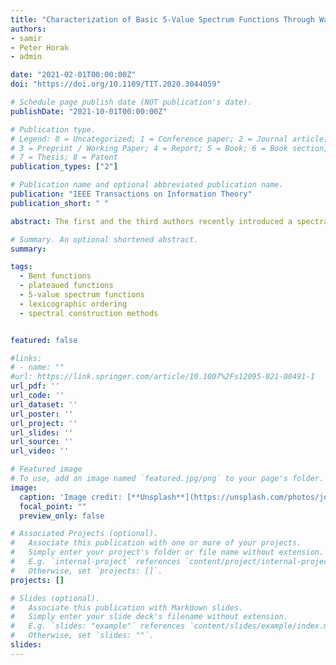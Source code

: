 ```yaml
---
title: "Characterization of Basic 5-Value Spectrum Functions Through Walsh-Hadamard Transform"
authors:
- samir
- Peter Horak
- admin

date: "2021-02-01T00:00:00Z"
doi: "https://doi.org/10.1109/TIT.2020.3044059"

# Schedule page publish date (NOT publication's date).
publishDate: "2021-10-01T00:00:00Z"

# Publication type.
# Legend: 0 = Uncategorized; 1 = Conference paper; 2 = Journal article;
# 3 = Preprint / Working Paper; 4 = Report; 5 = Book; 6 = Book section;
# 7 = Thesis; 8 = Patent
publication_types: ["2"]

# Publication name and optional abbreviated publication name.
publication: "IEEE Transactions on Information Theory"
publication_short: " "

abstract: The first and the third authors recently introduced a spectral construction of plateaued and of 5-value spectrum functions. In particular, the design of the latter class requires a specification of integers $\\{W(u)\\colon u \\in {F}_2^n\\}$, where $W(u) \\in \\{0, \\pm 2n+s_1/2, \\pm 2n+s_2/2\\}$, so that the sequence $\\{W(u)\\colon u \\in \\mathbb{F}^n_2\\}$ is a valid spectrum of a Boolean function (recovered using the inverse Walsh transform). Technically, this is done by allocating a suitable Walsh support $S = S[1] \\cup S[2] \\subset \\mathbb{F}^n_2$, where $S[i]$ corresponds to those $u \\in \\mathbb{F}^n_2 $ for which $W(u) = \\pm 2n+s_i/2$. In addition, two dual functions $g[i]\\colon S[i]  \\to \\mathbb{F}^n_2$ (with $\\# S[i] = 2^{\\lambda_i}$) are employed to specify the signs through  $W(u) = 2n+ s_i /2{(-1)}_{gi} (u)$ for $u \\in S[i]$ whereas $W(u) = 0$ for $u \\notin S$. In this work, two closely related problems are considered. Firstly, the specification of plateaued functions (duals) $g[i]$, which additionally satisfy the so-called totally disjoint spectra property, is fully characterized (so that $W(u)$ is a spectrum of a Boolean function) when the Walsh support $S$ is given as a union of two disjoint affine subspaces $S[i]$. Especially, when plateaued dual functions $g[i]$ themselves have affine Walsh supports, an efficient spectral design that utilizes arbitrary bent functions (as duals of $g[i]$) on the corresponding ambient spaces is given. The problem of specifying affine inequivalent 5-value spectra functions is also addressed and an efficient construction method that ensures the inequivalence property is derived (sufficient condition being a selection of affine inequivalent duals). In the second part of this work, we investigate duals of plateaued functions with affine Walsh supports. For a given such plateaued function, we show that different orderings of its Walsh support which are employing the Sylvester-Hadamard recursion actually induce bent duals which are affine equivalent.

# Summary. An optional shortened abstract.
summary: 

tags:
  - Bent functions
  - plateaued functions
  - 5-value spectrum functions
  - lexicographic ordering
  - spectral construction methods


featured: false

#links:
# - name: ""
#url: https://link.springer.com/article/10.1007%2Fs12095-021-00491-1
url_pdf: '' 
url_code: ''
url_dataset: ''
url_poster: ''
url_project: ''
url_slides: ''
url_source: ''
url_video: ''

# Featured image
# To use, add an image named `featured.jpg/png` to your page's folder. 
image:
  caption: 'Image credit: [**Unsplash**](https://unsplash.com/photos/jdD8gXaTZsc)'
  focal_point: ""
  preview_only: false

# Associated Projects (optional).
#   Associate this publication with one or more of your projects.
#   Simply enter your project's folder or file name without extension.
#   E.g. `internal-project` references `content/project/internal-project/index.md`.
#   Otherwise, set `projects: []`.
projects: []

# Slides (optional).
#   Associate this publication with Markdown slides.
#   Simply enter your slide deck's filename without extension.
#   E.g. `slides: "example"` references `content/slides/example/index.md`.
#   Otherwise, set `slides: ""`.
slides:
---
```

